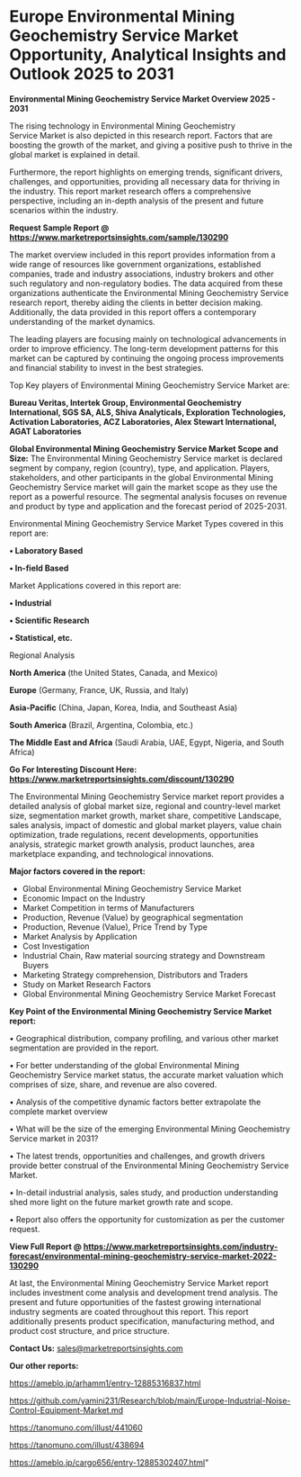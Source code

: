 # Europe Environmental Mining Geochemistry Service Market Opportunity, Analytical Insights and Outlook 2025 to 2031

<Strong> Environmental Mining Geochemistry Service Market Overview 2025 - 2031</strong>

The rising technology in Environmental Mining Geochemistry Service Market is also depicted in this research report. Factors that are boosting the growth of the market, and giving a positive push to thrive in the global market is explained in detail.

Furthermore, the report highlights on emerging trends, significant drivers, challenges, and opportunities, providing all necessary data for thriving in the industry. This report market research offers a comprehensive perspective, including an in-depth analysis of the present and future scenarios within the industry.

<strong>Request Sample Report @ <a href=https://www.marketreportsinsights.com/sample/130290>https://www.marketreportsinsights.com/sample/130290</a></strong>

The market overview included in this report provides information from a wide range of resources like government organizations, established companies, trade and industry associations, industry brokers and other such regulatory and non-regulatory bodies. The data acquired from these organizations authenticate the Environmental Mining Geochemistry Service research report, thereby aiding the clients in better decision making. Additionally, the data provided in this report offers a contemporary understanding of the market dynamics.

The leading players are focusing mainly on technological advancements in order to improve efficiency. The long-term development patterns for this market can be captured by continuing the ongoing process improvements and financial stability to invest in the best strategies.

Top Key players of Environmental Mining Geochemistry Service Market are:

<strong>Bureau Veritas, Intertek Group, Environmental Geochemistry International, SGS SA, ALS, Shiva Analyticals, Exploration Technologies, Activation Laboratories, ACZ Laboratories, Alex Stewart International, AGAT Laboratories</strong>

<strong><b>Global Environmental Mining Geochemistry Service Market Scope and Size:</b></strong>
The Environmental Mining Geochemistry Service market is declared segment by company, region (country), type, and application. Players, stakeholders, and other participants in the global Environmental Mining Geochemistry Service market will gain the market scope as they use the report as a powerful resource. The segmental analysis focuses on revenue and product by type and application and the forecast period of 2025-2031.

Environmental Mining Geochemistry Service Market Types covered in this report are:

<strong>• Laboratory Based

• In-field Based</strong>

Market Applications covered in this report are:

<strong>• Industrial

• Scientific Research

• Statistical, etc.</strong> 

Regional Analysis

<strong>North America</strong> (the United States, Canada, and Mexico)

<strong>Europe</strong> (Germany, France, UK, Russia, and Italy)

<strong>Asia-Pacific</strong> (China, Japan, Korea, India, and Southeast Asia)

<strong>South America</strong> (Brazil, Argentina, Colombia, etc.)

<strong>The Middle East and Africa</strong> (Saudi Arabia, UAE, Egypt, Nigeria, and South Africa)

<strong>Go For Interesting Discount Here: <a href=https://www.marketreportsinsights.com/discount/130290>https://www.marketreportsinsights.com/discount/130290</a></strong>

The Environmental Mining Geochemistry Service market report provides a detailed analysis of global market size, regional and country-level market size, segmentation market growth, market share, competitive Landscape, sales analysis, impact of domestic and global market players, value chain optimization, trade regulations, recent developments, opportunities analysis, strategic market growth analysis, product launches, area marketplace expanding, and technological innovations.

<strong><b>Major factors covered in the report:</b></strong>
<ul>
  <li>Global Environmental Mining Geochemistry Service Market </li>
  <li>Economic Impact on the Industry</li>
  <li>Market Competition in terms of Manufacturers</li>
  <li>Production, Revenue (Value) by geographical segmentation</li>
  <li>Production, Revenue (Value), Price Trend by Type</li>
  <li>Market Analysis by Application</li>
  <li>Cost Investigation</li>
  <li>Industrial Chain, Raw material sourcing strategy and Downstream Buyers</li>
  <li>Marketing Strategy comprehension, Distributors and Traders</li>
  <li>Study on Market Research Factors</li>
  <li>Global Environmental Mining Geochemistry Service Market Forecast</li>
</ul>

<strong><b>Key Point of the Environmental Mining Geochemistry Service Market report:</b></strong>

• Geographical distribution, company profiling, and various other market segmentation are provided in the report.

• For better understanding of the global Environmental Mining Geochemistry Service market status, the accurate market valuation which comprises of size, share, and revenue are also covered.

• Analysis of the competitive dynamic factors better extrapolate the complete market overview

• What will be the size of the emerging Environmental Mining Geochemistry Service market in 2031?

• The latest trends, opportunities and challenges, and growth drivers provide better construal of the Environmental Mining Geochemistry Service Market.

• In-detail industrial analysis, sales study, and production understanding shed more light on the future market growth rate and scope.

• Report also offers the opportunity for customization as per the customer request.

<strong><b>View Full Report @ <a href=https://www.marketreportsinsights.com/industry-forecast/environmental-mining-geochemistry-service-market-2022-130290>https://www.marketreportsinsights.com/industry-forecast/environmental-mining-geochemistry-service-market-2022-130290</a></b></strong>


At last, the Environmental Mining Geochemistry Service Market report includes investment come analysis and development trend analysis. The present and future opportunities of the fastest growing international industry segments are coated throughout this report. This report additionally presents product specification, manufacturing method, and product cost structure, and price structure.

<strong>Contact Us:</strong>
sales@marketreportsinsights.com

<strong>Our other reports:</strong>

<a href=https://ameblo.jp/arhamm1/entry-12885316837.html>https://ameblo.jp/arhamm1/entry-12885316837.html</a>

<a href=https://github.com/yamini231/Research/blob/main/Europe-Industrial-Noise-Control-Equipment-Market.md>https://github.com/yamini231/Research/blob/main/Europe-Industrial-Noise-Control-Equipment-Market.md</a>

<a href=https://tanomuno.com/illust/441060>https://tanomuno.com/illust/441060</a>

<a href=https://tanomuno.com/illust/438694>https://tanomuno.com/illust/438694</a>

<a href=https://ameblo.jp/cargo656/entry-12885302407.html>https://ameblo.jp/cargo656/entry-12885302407.html</a>"
